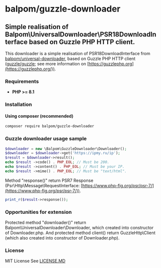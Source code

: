# balpom/guzzle-downloader
## Simple realisation of Balpom\UniversalDownloader\PSR18DownloadInterface based on Guzzle PHP HTTP client.

This downloader is a simple realisation of PSR18DownloadInterface from [balpom/universal-downloader](https://github.com/balpom/universal-downloader),  based on Guzzle PHP HTTP client ([guzzle/guzzle](https://github.com/guzzle/guzzle); see more information on [https://guzzlephp.org](https://guzzlephp.org/)).

### Requirements 
- **PHP >= 8.1**

### Installation
#### Using composer (recommended)
```bash
composer require balpom/guzzle-downloader
```

### Guzzle downloader usage sample

```php
$downloader = new \Balpom\GuzzleDownloader\Downloader();
$downloader = $downloader->get('https://ipmy.ru/ip');
$result = $downloader->result();
echo $result ->code() . PHP_EOL; // Must be 200.
echo $result ->content() . PHP_EOL; // Must be your IP.
echo $result ->mime() . PHP_EOL; // Must be "text/html".
```

Method "response()" return PSR7 Response (Psr\Http\Message\RequestInterface: [https://www.php-fig.org/psr/psr-7/](https://www.php-fig.org/psr/psr-7/)).
```php
print_r($result->response());
```

### Opportunities for extension
Protected method "downloader()" return Balpom\UniversalDownloader\Downloader, which created into constructor of Downloader.php.
And protected method client() return GuzzleHttp\Client (which also created into constructor of Downloader.php).

### License
MIT License See [LICENSE.MD](LICENSE.MD)
